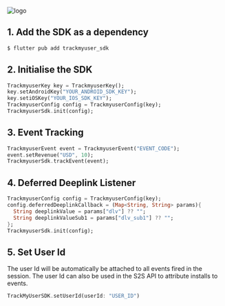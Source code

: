 ![logo](https://github.com/user-attachments/assets/0d41b803-968a-41a8-809a-0dd3d91ec489)

## 1. Add the SDK as a dependency 

```sh
$ flutter pub add trackmyuser_sdk
```

## 2. Initialise the SDK

```dart
TrackmyuserKey key = TrackmyuserKey();
key.setAndroidKey("YOUR_ANDROID_SDK_KEY");
key.setiOSKey("YOUR_IOS_SDK_KEY");
TrackmyuserConfig config = TrackmyuserConfig(key);
TrackmyuserSdk.init(config);
```

## 3. Event Tracking

```dart
TrackmyuserEvent event = TrackmyuserEvent("EVENT_CODE");
event.setRevenue("USD", 10);
TrackmyuserSdk.trackEvent(event);
```

## 4. Deferred Deeplink Listener

```dart
TrackmyuserConfig config = TrackmyuserConfig(key);
config.deferredDeeplinkCallback = (Map<String, String> params){
  String deeplinkValue = params["dlv"] ?? "";
  String deeplinkValueSub1 = params["dlv_sub1"] ?? "";
};
TrackmyuserSdk.init(config);
```

## 5. Set User Id

The user Id will be automatically be attached to all events fired in the session. The user Id can also be used in the S2S API to attribute installs to events. 

```dart
TrackMyUserSDK.setUserId(userId: "USER_ID")
```
